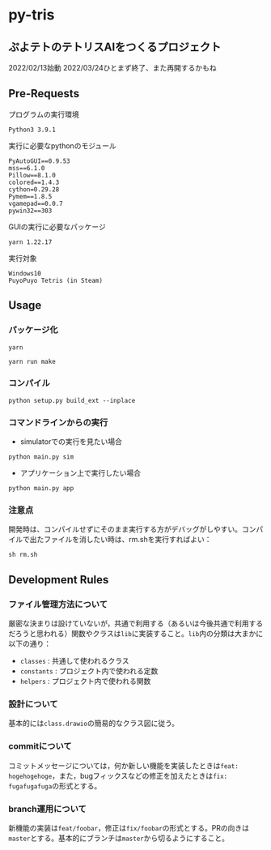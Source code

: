 # py-tris

## ぷよテトのテトリスAIをつくるプロジェクト

2022/02/13始動
2022/03/24ひとまず終了、また再開するかもね

## Pre-Requests

プログラムの実行環境

```
Python3 3.9.1
```

実行に必要なpythonのモジュール

```
PyAutoGUI==0.9.53
mss==6.1.0
Pillow==8.1.0
colored==1.4.3
cython=0.29.28
Pymem==1.8.5
vgamepad==0.0.7
pywin32==303
```

GUIの実行に必要なパッケージ

```
yarn 1.22.17
```

実行対象

```
Windows10
PuyoPuyo Tetris (in Steam)
```



## Usage

### パッケージ化

```
yarn

yarn run make
```

### コンパイル

```
python setup.py build_ext --inplace
```

### コマンドラインからの実行

- simulatorでの実行を見たい場合

```
python main.py sim
```

- アプリケーション上で実行したい場合

```
python main.py app
```

### 注意点

開発時は、コンパイルせずにそのまま実行する方がデバッグがしやすい。コンパイルで出たファイルを消したい時は、rm.shを実行すればよい：

```
sh rm.sh
```

## Development Rules

### ファイル管理方法について

厳密な決まりは設けていないが，共通で利用する（あるいは今後共通で利用するだろうと思われる）関数やクラスは`lib`に実装すること。`lib`内の分類は大まかに以下の通り：

- `classes` : 共通して使われるクラス
- `constants` : プロジェクト内で使われる定数
- `helpers` : プロジェクト内で使われる関数

### 設計について

基本的には`class.drawio`の簡易的なクラス図に従う。

### commitについて

コミットメッセージについては，何か新しい機能を実装したときは`feat: hogehogehoge`，また，bugフィックスなどの修正を加えたときは`fix: fugafugafuga`の形式とする。

### branch運用について

新機能の実装は`feat/foobar`，修正は`fix/foobar`の形式とする。PRの向きは`master`とする。基本的にブランチは`master`から切るようにすること。 
